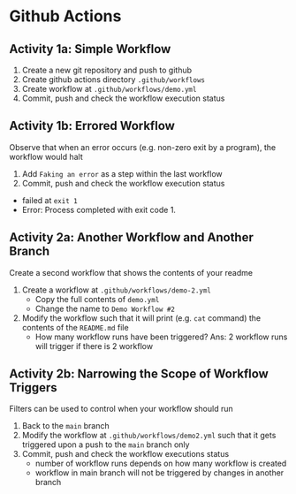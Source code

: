 # Github Actions

## Activity 1a: Simple Workflow
1. Create a new git repository and push to github
2. Create github actions directory `.github/workflows`
3. Create workflow at `.github/workflows/demo.yml`
4. Commit, push and check the workflow execution status

## Activity 1b: Errored Workflow
Observe that when an error occurs (e.g. non-zero exit by a program), the workflow would halt
1. Add `Faking an error` as a step within the last workflow
2. Commit, push and check the workflow execution status
  - failed at `exit 1`
  - Error: Process completed with exit code 1.

## Activity 2a: Another Workflow and Another Branch
Create a second workflow that shows the contents of your readme
1. Create a workflow at `.github/workflows/demo-2.yml`
   - Copy the full contents of `demo.yml`
   - Change the name to `Demo Workflow #2`
2. Modify the workflow such that it will print (e.g. `cat` command) the contents of the `README.md` file
   - How many workflow runs have been triggered? Ans: 2 workflow runs will trigger if there is 2 workflow

## Activity 2b: Narrowing the Scope of Workflow Triggers
Filters can be used to control when your workflow should run
1. Back to the `main` branch
2. Modify the workflow at `.github/workflows/demo2.yml` such that it gets triggered upon a push to the `main` branch only
3. Commit, push and check the workflow executions status
   - number of workflow runs depends on how many workflow is created
   - workflow in main branch will not be triggered by changes in another branch 
 
